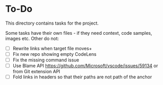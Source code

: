 # To-Do

This directory contains tasks for the project.

Some tasks have their own files - if they need context, code samples, images etc. Other do not:

- [ ] Rewrite links when target file moves+
- [ ] Fix new repo showing empty CodeLens
- [ ] Fix the missing command issue
- [ ] Use Blame API https://github.com/Microsoft/vscode/issues/59134 or from Git extension API
- [ ] Fold links in headers so that their paths are not path of the anchor
